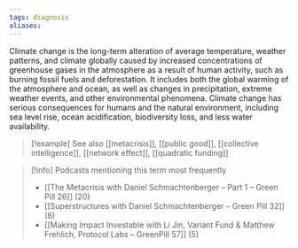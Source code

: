 ```yaml
---
tags: diagnosis
aliases:
---
```


Climate change is the long-term alteration of average temperature, weather patterns, and climate globally caused by increased concentrations of greenhouse gases in the atmosphere as a result of human activity, such as burning fossil fuels and deforestation. It includes both the global warming of the atmosphere and ocean, as well as changes in precipitation, extreme weather events, and other environmental phenomena. Climate change has serious consequences for humans and the natural environment, including sea level rise, ocean acidification, biodiversity loss, and less water availability.

> [!example] See also
> [[metacrisis]], [[public good]], [[collective intelligence]], [[network effect]], [[quadratic funding]]

> [!info] Podcasts mentioning this term most frequently
> * [[The Metacrisis with Daniel Schmachtenberger – Part 1 – Green Pill 26]] (20)
> * [[Superstructures with Daniel Schmachtenberger – Green Pill 32]] (6)
> * [[Making Impact Investable with Li Jin, Variant Fund & Matthew Frehlich, Protocol Labs – GreenPill 57]] (5)
